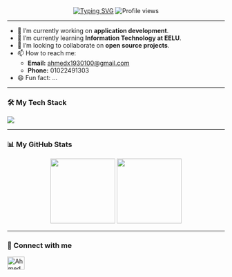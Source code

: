 <div align="center">
  <a href="https://git.io/typing-svg"><img src="https://readme-typing-svg.demolab.com?font=Fira+Code&weight=700&size=28&pause=1000&color=3390FF&center=true&vCenter=true&width=435&lines=Hi+there%2C+I'm+Ahmed+Osman;I'm+a+passionate+developer;Welcome+to+my+profile!" alt="Typing SVG" /></a>
  <img src="https://komarev.com/ghpvc/?username=aboosman745&label=Profile%20views&color=0e75b6&style=flat" alt="Profile views" />
</div>

---

- 🔭 I’m currently working on **application development**.
- 🌱 I’m currently learning **Information Technology at EELU**.
- 👯 I’m looking to collaborate on **open source projects**.
- 📫 How to reach me: 
  - **Email:** ahmedx1930100@gmail.com
  - **Phone:** 01022491303
- 😄 Fun fact: ...

---

### 🛠️ My Tech Stack
<p align="left">
  <a href="https://skillicons.dev">
    <img src="https://skillicons.dev/icons?i=java,python,js,html,css,react,nodejs,mysql,mongodb,git" />
  </a>
</p>

---

### 📊 My GitHub Stats

<p align="center">
  <img height="150em" src="https://github-readme-stats.vercel.app/api?username=aboosman745&show_icons=true&theme=dracula&include_all_commits=true&count_private=true"/>
  <img height="150em" src="https://github-readme-stats.vercel.app/api/top-langs/?username=aboosman745&layout=compact&langs_count=7&theme=dracula"/>
</p>

---

### 🔗 Connect with me
<p align="left">
<a href="https://www.linkedin.com/in/ahmed-osman-mahmoud-morsi-b51372353?utm_source=share&utm_campaign=share_via&utm_content=profile&utm_medium=android_app" target="blank"><img align="center" src="https://raw.githubusercontent.com/rahuldkjain/github-profile-readme-generator/master/src/images/icons/Social/linked-in-alt.svg" alt="Ahmed Osman's LinkedIn" height="30" width="40" /></a>
</p>
